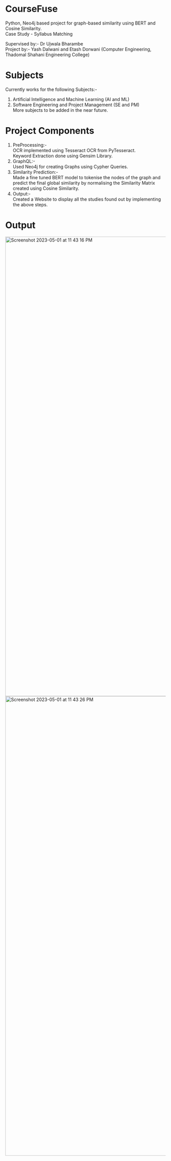 # CourseFuse
Python, Neo4j based project for graph-based similarity using BERT and Cosine Similarity.  
Case Study - Syllabus Matching   

Supervised by:- Dr Ujwala Bharambe  
Project by:- Yash Dalwani and Etash Dorwani (Computer Engineering, Thadomal Shahani Engineering College)

# Subjects
Currently works for the following Subjects:-  
1) Artificial Intelligence and Machine Learning (AI and ML)  
2) Software Engineering and Project Management (SE and PM)  
More subjects to be added in the near future.  

# Project Components
1) PreProcessing:-  
OCR implemented using Tesseract OCR from PyTesseract.  
Keyword Extraction done using Gensim Library.  
2) GraphQL:-  
Used Neo4j for creating Graphs using Cypher Queries.   
3) Similarity Prediction:-   
Made a fine tuned BERT model to tokenise the nodes of the graph and predict the final global similarity by normalising the Similarity Matrix created using Cosine Similarity.   
4) Output:-   
Created a Website to display all the studies found out by implementing the above steps.   

# Output

<img width="1440" alt="Screenshot 2023-05-01 at 11 43 16 PM" src="https://user-images.githubusercontent.com/81147674/235837114-c5abd79c-52b2-45bf-9b5f-42dbdb166c18.png">

<img width="1440" alt="Screenshot 2023-05-01 at 11 43 26 PM" src="https://user-images.githubusercontent.com/81147674/235837126-b47a1207-817c-4820-91d0-abf33aa28ec8.png">
